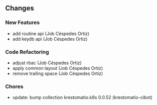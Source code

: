 ## Changes

### New Features

* add routine api (Job Céspedes Ortiz)
* add keydb api (Job Céspedes Ortiz)

### Code Refactoring

* adjust rbac (Job Céspedes Ortiz)
* apply common layout (Job Céspedes Ortiz)
* remove trailing space (Job Céspedes Ortiz)

### Chores

* update: bump collection krestomatio.k8s 0.0.52 (krestomatio-cibot)
